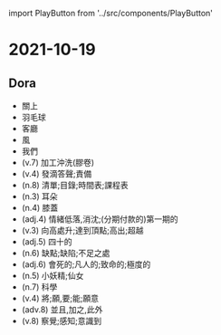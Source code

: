 import PlayButton from '../src/components/PlayButton'

# 2021-10-19

## Dora
- <PlayButton value="close" /> 關上
- <PlayButton value="badminton" /> 羽毛球
- <PlayButton value="living room" /> 客廳
- <PlayButton value="wind" /> 風
- <PlayButton value="we" /> 我們
- <PlayButton value="process" /> (v.7) 加工沖洗(膠卷)
- <PlayButton value="tick" /> (v.4) 發滴答聲;責備
- <PlayButton value="schedule" /> (n.8) 清單;目錄;時間表;課程表
- <PlayButton value="ear" /> (n.3) 耳朵
- <PlayButton value="knee" /> (n.4) 膝蓋
- <PlayButton value="down" /> (adj.4) 情緒低落,消沈;(分期付款的)第一期的
- <PlayButton value="top" /> (v.3) 向高處升;達到頂點;高出;超越
- <PlayButton value="forty" /> (adj.5) 四十的
- <PlayButton value="defect" /> (n.6) 缺點;缺陷;不足之處
- <PlayButton value="mortal" /> (adj.6) 會死的;凡人的;致命的;極度的
- <PlayButton value="fairy" /> (n.5) 小妖精;仙女
- <PlayButton value="science" /> (n.7) 科學
- <PlayButton value="will" /> (v.4) 將;願,要;能;願意
- <PlayButton value="moreover" /> (adv.8) 並且,加之,此外
- <PlayButton value="perceive" /> (v.8) 察覺;感知;意識到

